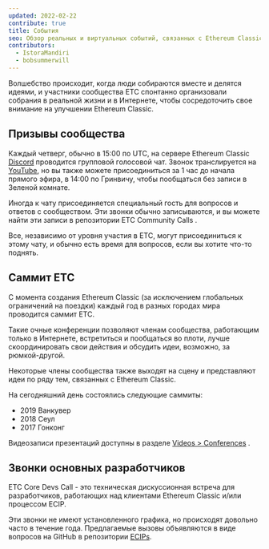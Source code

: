 ```yaml
---
updated: 2022-02-22
contribute: true
title: События
seo: Обзор реальных и виртуальных событий, связанных с Ethereum Classic. Саммит ETC и еженедельные звонки сообщества приглашают всех!
contributors:
  - IstoraMandiri
  - bobsummerwill
---
```


Волшебство происходит, когда люди собираются вместе и делятся идеями, и участники сообщества ETC спонтанно организовали собрания в реальной жизни и в Интернете, чтобы сосредоточить свое внимание на улучшении Ethereum Classic.

## Призывы сообщества

Каждый четверг, обычно в 15:00 по UTC, на сервере Ethereum Classic [Discord](https://ethereumclassic.org/discord) проводится групповой голосовой чат. Звонок транслируется на [YouTube](https://www.youtube.com/channel/UCp07VPnC1ejyAp5gMvvA4dw/videos), но вы также можете присоединиться за 1 час до начала прямого эфира, в 14:00 по Гринвичу, чтобы пообщаться без записи в Зеленой комнате.

Иногда к чату присоединяется специальный гость для вопросов и ответов с сообществом. Эти звонки обычно записываются, и вы можете найти эти записи в репозитории ETC Community Calls [](https://github.com/ethereumclassic/community-calls).

Все, независимо от уровня участия в ETC, могут присоединиться к этому чату, и обычно есть время для вопросов, если вы хотите что-то поднять.

## Саммит ETC

С момента создания Ethereum Classic (за исключением глобальных ограничений на поездки) каждый год в разных городах мира проводится саммит ETC.

Такие очные конференции позволяют членам сообщества, работающим только в Интернете, встретиться и пообщаться во плоти, лучше скоординировать свои действия и обсудить идеи, возможно, за рюмкой-другой.

Некоторые члены сообщества также выходят на сцену и представляют идеи по ряду тем, связанных с Ethereum Classic.

На сегодняшний день состоялись следующие саммиты:

- 2019 Ванкувер
- 2018 Сеул
- 2017 Гонконг

Видеозаписи презентаций доступны в разделе [Videos > Conferences](/videos/conferences) .

## Звонки основных разработчиков

ETC Core Devs Call - это техническая дискуссионная встреча для разработчиков, работающих над клиентами Ethereum Classic и/или процессом ECIP.

Эти звонки не имеют установленного графика, но происходят довольно часто в течение года. Предлагаемые вызовы объявляются в виде вопросов на GitHub в репозитории [ECIPs](https://github.com/ethereumclassic/ECIPs/issues?q=is%3Aissue+Devs+Call).
